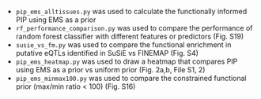 - `pip_ems_alltissues.py` was used to calculate the functionally informed PIP using EMS as a prior
- `rf_performance_comparison.py` was used to compare the performance of random forest classifier with different features or predictors (Fig. S19)
- `susie_vs_fm.py` was used to compare the functional enrichment in putative eQTLs identified in SuSiE vs FINEMAP (Fig. S4)
- `pip_ems_heatmap.py` was used to draw a heatmap that compares PIP using EMS as a prior vs uniform prior (Fig. 2a,b, File S1, 2)
- `pip_ems_minmax100.py` was used to compare the constrained functional prior (max/min ratio < 100) (Fig. S16)
